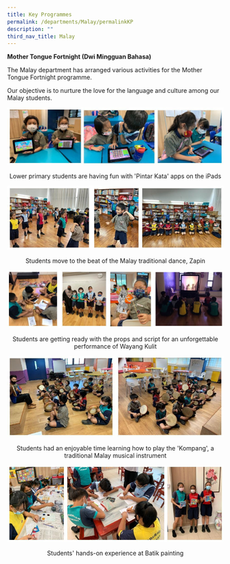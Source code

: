 ```yaml
---
title: Key Programmes
permalink: /departments/Malay/permalinkKP
description: ""
third_nav_title: Malay
---
```

<p><strong>Mother Tongue Fortnight (Dwi Mingguan Bahasa)</strong>&nbsp;</p>
<p>The Malay department has arranged various activities for the Mother Tongue Fortnight programme.&nbsp;</p>
<p>Our objective is to nurture the love for the language and culture among our Malay students.</p>

![](/images/2021%20ML%20-%20pic%201.jpg)
<p style="text-align: center;">Lower primary students are having fun with 'Pintar Kata' apps on the iPads</p>

![](/images/2021%20ML%20-%20pic%202.jpg)
<p style="text-align: center;">Students move to the beat of the Malay traditional dance, Zapin</p>

![](/images/2021%20ML%20-%20pic%203.jpg)

<p style="text-align: center;">Students are getting ready with the props and script for an unforgettable performance of Wayang Kulit</p>

![](/images/2021%20ML%20-%20pic%204.jpg)

<p style="text-align: center;">Students had an enjoyable time learning how to play the 'Kompang', a traditional Malay musical instrument</p>

![](/images/2021%20ML%20-%20pic%205.jpg)

<p style="text-align: center;">Students' hands-on experience at Batik painting</p>
